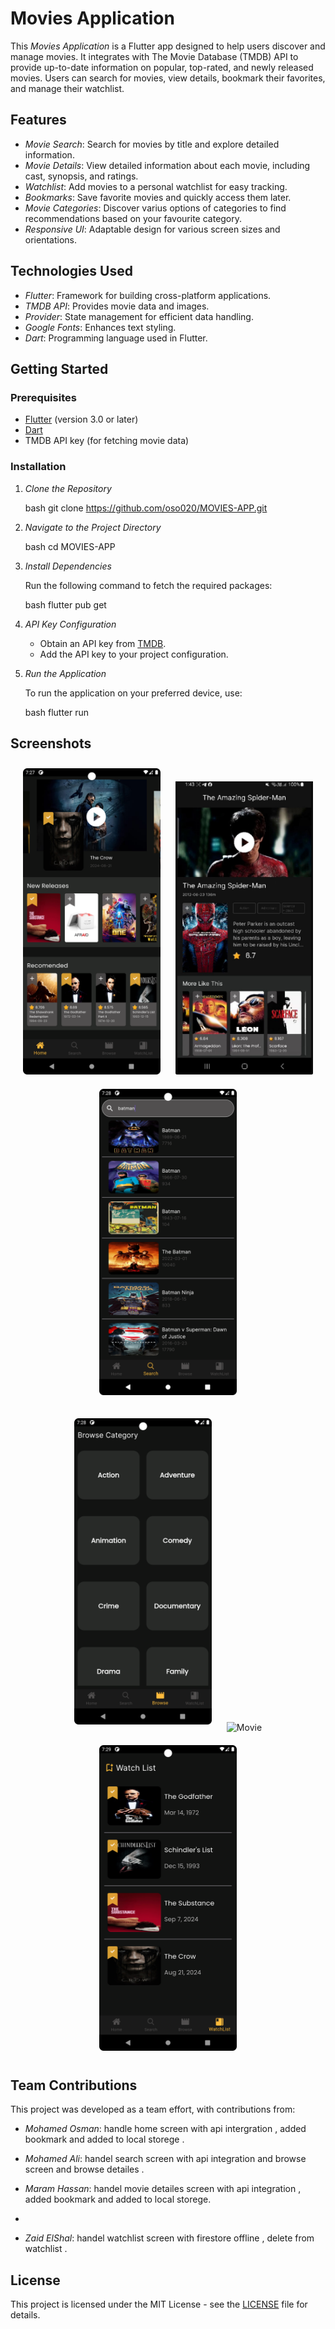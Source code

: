 # Movies Application

This *Movies Application* is a Flutter app designed to help users discover and manage movies. It integrates with The Movie Database (TMDB) API to provide up-to-date information on popular, top-rated, and newly released movies. Users can search for movies, view details, bookmark their favorites, and manage their watchlist.

## Features

- *Movie Search*: Search for movies by title and explore detailed information.
- *Movie Details*: View detailed information about each movie, including cast, synopsis, and ratings.
- *Watchlist*: Add movies to a personal watchlist for easy tracking.
- *Bookmarks*: Save favorite movies and quickly access them later.
- *Movie Categories*: Discover varius options of categories to find recommendations based on your favourite category.
- *Responsive UI*: Adaptable design for various screen sizes and orientations.

## Technologies Used

- *Flutter*: Framework for building cross-platform applications.
- *TMDB API*: Provides movie data and images.
- *Provider*: State management for efficient data handling.
- *Google Fonts*: Enhances text styling.
- *Dart*: Programming language used in Flutter.

## Getting Started

### Prerequisites

- [Flutter](https://flutter.dev/docs/get-started/install) (version 3.0 or later)
- [Dart](https://dart.dev/get-dart)
- TMDB API key (for fetching movie data)

### Installation

1. *Clone the Repository*

   bash
   git clone https://github.com/oso020/MOVIES-APP.git
   

2. *Navigate to the Project Directory*

   bash
   cd MOVIES-APP
   

3. *Install Dependencies*

   Run the following command to fetch the required packages:

   bash
   flutter pub get
   

4. *API Key Configuration*

   - Obtain an API key from [TMDB](https://www.themoviedb.org/documentation/api).
   - Add the API key to your project configuration.

5. *Run the Application*

   To run the application on your preferred device, use:

   bash
   flutter run
   

## Screenshots

<p align="center">
  <img src="https://github.com/oso020/MOVIES-APP/blob/develop/screen_shots/home%20screen.png" alt="Movie" width="220" style="margin: 10px;"/>
  <img src="https://github.com/oso020/MOVIES-APP/blob/develop/screen_shots/movie%20detailes.jpeg" alt="Movie" width="220" style="margin: 10px;"/>
  <img src="https://github.com/oso020/MOVIES-APP/blob/develop/screen_shots/search%20page.png" alt="Movie" width="220" style="margin: 10px;"/>
</p>

<p align="center">
  <img src="https://github.com/oso020/MOVIES-APP/blob/develop/screen_shots/browse%20screen.png" alt="Movie" width="220" style="margin: 10px;"/>
  <img src="https://github.com/oso020/MOVIES-APP/blob/develop/screen_shots/choosen%20page%20in%20browse.png" alt="Movie" width="220" style="margin: 10px;"/>
  <img src="https://github.com/oso020/MOVIES-APP/blob/develop/screen_shots/watch%20list.png" alt="Movie" width="220" style="margin: 10px;"/>
</p>

## Team Contributions

This project was developed as a team effort, with contributions from:

- *Mohamed Osman*: handle home screen with api intergration , added bookmark and added to local storege  .
  
- *Mohamed Ali*: handel search screen with api integration and browse screen and browse detailes  .

- *Maram Hassan*: handel movie detailes screen with api integration , added bookmark and added to local storege.
- 
- *Zaid ElShal*: handel watchlist screen with firestore offline , delete from watchlist .

## License

This project is licensed under the MIT License - see the [LICENSE](LICENSE) file for details.
